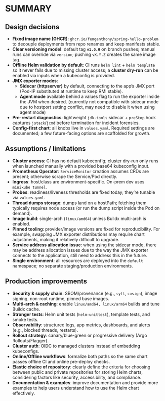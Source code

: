 # SUMMARY

## Design decisions
- **Fixed image name (GHCR)**: `ghcr.io/fenganthony/spring-hello-problem` to decouple deployments from repo renames and keep manifests stable.
- **Clear versioning model**: default tag **`v1.0.0`** on branch pushes; manual runs can override via `version`; pushing `vX.Y.Z` creates the same image tag.
- **Offline Helm validation by default**: CI runs `helm lint` + `helm template` so it never fails due to missing cluster access; a **cluster dry-run** can be enabled via inputs when a kubeconfig is provided.
- **JMX exporter modes**:
  - **Sidecar (httpserver)** by default, connecting to the app’s JMX port (Pod-IP substituted at runtime to keep RMI stable).
  - **Agent mode** available behind a values flag to run the exporter inside the JVM when desired. (currently not compatible with sidecar mode due to hostport setting conflict, may need to disable it when using agent mode)
- **Pre-restart diagnostics**: lightweight `jdk-tools` sidecar + `preStop` hook captures `jstack`/`jcmd` before termination for incident forensics.
- **Config-first chart**: all knobs live in `values.yaml`. Required settings are documented; a few future-facing options are scaffolded for growth.

## Assumptions / limitations
- **Cluster access**: CI has no default kubeconfig; cluster dry-run only runs when launched manually with a provided base64 kubeconfig input.
- **Prometheus Operator**: `ServiceMonitor` creation assumes CRDs are present; otherwise scrape the Service/Pod directly.
- **Ingress**: host/class are environment-specific. On-prem dev uses `minikube tunnel`.
- **Probes**: readiness/liveness thresholds are fixed today; they’re tunable via `values.yaml`.
- **Thread dumps storage**: dumps land on a hostPath; fetching them typically requires node access (or run the dump script inside the Pod on demand).
- **Image build**: single-arch (`linux/amd64`) unless Buildx multi-arch is enabled.
- **Pinned tooling**: provider/image versions are fixed for reproducibility. For example, swapping JMX exporter distributions may require chart adjustments, making it relatively difficult to upgrade.
- **Service address allocation issue**: when using the sidecar mode, there may be address allocation issues due to the way the JMX exporter connects to the application, still need to address this in the future.
- **Single environment**: all resources are deployed into the `default` namespace; no separate staging/production environments.

## Production improvements
- **Security & supply chain**: SBOM/provenance (e.g., `syft`, `cosign`), image signing, non-root runtime, pinned base images.
- **Multi-arch & caching**: enable `linux/amd64, linux/arm64` builds and tune Buildx cache.
- **Stronger tests**: Helm unit tests (`helm-unittest`), template tests, and smoke tests.
- **Observability**: structured logs, app metrics, dashboards, and alerts (e.g., blocked threads, restarts).
- **Rollout strategy**: canary/blue-green or progressive delivery (Argo Rollouts/Flagger).
- **Cluster auth**: OIDC to managed clusters instead of embedding kubeconfigs.
- **Online/Offline workflows**: formalize both paths so the same chart passes offline CI and online pre-deploy checks.
- **Elastic choice of repository**: clearly define the criteria for choosing between public and private repositories for storing Helm charts, considering factors like security, accessibility, and compliance.
- **Documentation & examples**: improve documentation and provide more examples to help users understand how to use the Helm chart effectively.